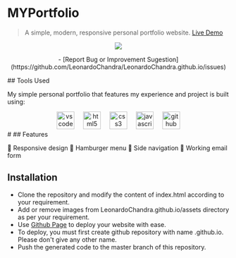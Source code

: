 # MYPortfolio
> A simple, modern, responsive personal portfolio website.
[Live Demo](https://leonardochandra.github.io/)

<div align="center">
  <img src="https://github.com/LeonardoChandra/LeonardoChandra.github.io/assets/137888895/b5057881-7e68-407b-9c7b-5723c870d851"  />
</div>

<p align="center"> - [Report Bug or Improvement Sugestion](https://github.com/LeonardoChandra/LeonardoChandra.github.io/issues)</p>
## Tools Used

My simple personal portfolio that features my experience and project is built using:

<div align="center">
  <img src="https://cdn.jsdelivr.net/gh/devicons/devicon/icons/vscode/vscode-original.svg" height="40" alt="vscode logo"  />
  <img width="12" />
  <img src="https://cdn.jsdelivr.net/gh/devicons/devicon/icons/html5/html5-original.svg" height="40" alt="html5 logo"  />
  <img width="12" />
  <img src="https://cdn.jsdelivr.net/gh/devicons/devicon/icons/css3/css3-original.svg" height="40" alt="css3 logo"  />
  <img width="12" />
  <img src="https://cdn.jsdelivr.net/gh/devicons/devicon/icons/javascript/javascript-original.svg" height="40" alt="javascript logo"  />
  <img width="12" />
  <img src="https://cdn.jsdelivr.net/gh/devicons/devicon/icons/github/github-original.svg" height="40" alt="github logo"  />
</div>
#
## Features

📱 Responsive design
🍔 Hamburger menu
💠 Side navigation
📧 Working email form
## Installation

- Clone the repository and modify the content of index.html according to your requirement.
- Add or remove images from LeonardoChandra.github.io/assets directory as per your requirement.
- Use [Github Page](https://pages.github.com/) to deploy your website with ease. 
- To deploy, you must first create github repository with name <your-particular-github-username>.github.io. Please don't give any other name.
- Push the generated code to the master branch of this repository.
